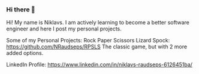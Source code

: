### Hi there 👋

Hi! My name is Niklavs. I am actively learning to become a better software engineer and here I post my personal projects.

Some of my Personal Projects:
  Rock Paper Scissors Lizard Spock: https://github.com/NRaudseps/RPSLS
  The classic game, but with 2 more added options.

LinkedIn Profile: https://www.linkedin.com/in/niklavs-raudseps-6126451ba/

<!--
**NRaudseps/NRaudseps** is a ✨ _special_ ✨ repository because its `README.md` (this file) appears on your GitHub profile.

Here are some ideas to get you started:

- 🔭 I’m currently working on ...
- 🌱 I’m currently learning ...
- 👯 I’m looking to collaborate on ...
- 🤔 I’m looking for help with ...
- 💬 Ask me about ...
- 📫 How to reach me: ...
- 😄 Pronouns: ...
- ⚡ Fun fact: ...
-->
